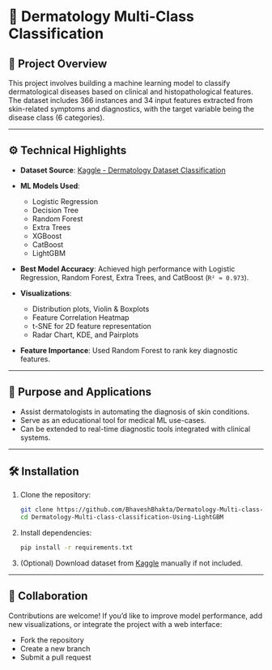 # 🧠 Dermatology Multi-Class Classification

## 📌 Project Overview

This project involves building a machine learning model to classify dermatological diseases based on clinical and histopathological features. The dataset includes 366 instances and 34 input features extracted from skin-related symptoms and diagnostics, with the target variable being the disease class (6 categories).

---

## ⚙️ Technical Highlights

* **Dataset Source**: [Kaggle - Dermatology Dataset Classification](https://www.kaggle.com/datasets/olcaybolat1/dermatology-dataset-classification)
* **ML Models Used**:

  * Logistic Regression
  * Decision Tree
  * Random Forest
  * Extra Trees
  * XGBoost
  * CatBoost
  * LightGBM
* **Best Model Accuracy**: Achieved high performance with Logistic Regression, Random Forest, Extra Trees, and CatBoost (`R² ≈ 0.973`).
* **Visualizations**:

  * Distribution plots, Violin & Boxplots
  * Feature Correlation Heatmap
  * t-SNE for 2D feature representation
  * Radar Chart, KDE, and Pairplots
* **Feature Importance**: Used Random Forest to rank key diagnostic features.

---

## 🎯 Purpose and Applications

* Assist dermatologists in automating the diagnosis of skin conditions.
* Serve as an educational tool for medical ML use-cases.
* Can be extended to real-time diagnostic tools integrated with clinical systems.

---

## 🛠️ Installation

1. Clone the repository:

   ```bash
   git clone https://github.com/BhaveshBhakta/Dermatology-Multi-class-classification-Using-LightGBM.git
   cd Dermatology-Multi-class-classification-Using-LightGBM
   ```

2. Install dependencies:

   ```bash
   pip install -r requirements.txt
   ```

3. (Optional) Download dataset from [Kaggle](https://www.kaggle.com/datasets/olcaybolat1/dermatology-dataset-classification) manually if not included.

---

## 🤝 Collaboration

Contributions are welcome! If you’d like to improve model performance, add new visualizations, or integrate the project with a web interface:

* Fork the repository
* Create a new branch
* Submit a pull request


